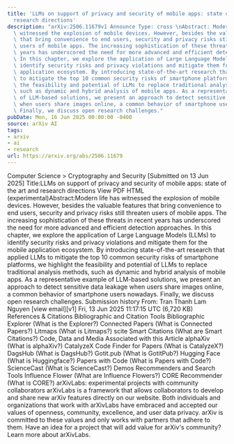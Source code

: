 ```yaml
---
title: 'LLMs on support of privacy and security of mobile apps: state of the art and
  research directions'
description: "arXiv:2506.11679v1 Announce Type: cross \nAbstract: Modern life has\
  \ witnessed the explosion of mobile devices. However, besides the valuable features\
  \ that bring convenience to end users, security and privacy risks still threaten\
  \ users of mobile apps. The increasing sophistication of these threats in recent\
  \ years has underscored the need for more advanced and efficient detection approaches.\
  \ In this chapter, we explore the application of Large Language Models (LLMs) to\
  \ identify security risks and privacy violations and mitigate them for the mobile\
  \ application ecosystem. By introducing state-of-the-art research that applied LLMs\
  \ to mitigate the top 10 common security risks of smartphone platforms, we highlight\
  \ the feasibility and potential of LLMs to replace traditional analysis methods,\
  \ such as dynamic and hybrid analysis of mobile apps. As a representative example\
  \ of LLM-based solutions, we present an approach to detect sensitive data leakage\
  \ when users share images online, a common behavior of smartphone users nowadays.\
  \ Finally, we discuss open research challenges."
pubDate: Mon, 16 Jun 2025 00:00:00 -0400
source: arXiv AI
tags:
- arxiv
- ai
- research
url: https://arxiv.org/abs/2506.11679
---
```


Computer Science > Cryptography and Security
[Submitted on 13 Jun 2025]
Title:LLMs on support of privacy and security of mobile apps: state of the art and research directions
View PDF HTML (experimental)Abstract:Modern life has witnessed the explosion of mobile devices. However, besides the valuable features that bring convenience to end users, security and privacy risks still threaten users of mobile apps. The increasing sophistication of these threats in recent years has underscored the need for more advanced and efficient detection approaches. In this chapter, we explore the application of Large Language Models (LLMs) to identify security risks and privacy violations and mitigate them for the mobile application ecosystem. By introducing state-of-the-art research that applied LLMs to mitigate the top 10 common security risks of smartphone platforms, we highlight the feasibility and potential of LLMs to replace traditional analysis methods, such as dynamic and hybrid analysis of mobile apps. As a representative example of LLM-based solutions, we present an approach to detect sensitive data leakage when users share images online, a common behavior of smartphone users nowadays. Finally, we discuss open research challenges.
Submission history
From: Tran Thanh Lam Nguyen [view email][v1] Fri, 13 Jun 2025 11:17:15 UTC (6,720 KB)
References & Citations
Bibliographic and Citation Tools
Bibliographic Explorer (What is the Explorer?)
Connected Papers (What is Connected Papers?)
Litmaps (What is Litmaps?)
scite Smart Citations (What are Smart Citations?)
Code, Data and Media Associated with this Article
alphaXiv (What is alphaXiv?)
CatalyzeX Code Finder for Papers (What is CatalyzeX?)
DagsHub (What is DagsHub?)
Gotit.pub (What is GotitPub?)
Hugging Face (What is Huggingface?)
Papers with Code (What is Papers with Code?)
ScienceCast (What is ScienceCast?)
Demos
Recommenders and Search Tools
Influence Flower (What are Influence Flowers?)
CORE Recommender (What is CORE?)
arXivLabs: experimental projects with community collaborators
arXivLabs is a framework that allows collaborators to develop and share new arXiv features directly on our website.
Both individuals and organizations that work with arXivLabs have embraced and accepted our values of openness, community, excellence, and user data privacy. arXiv is committed to these values and only works with partners that adhere to them.
Have an idea for a project that will add value for arXiv's community? Learn more about arXivLabs.